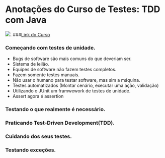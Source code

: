 # Anotações do Curso de Testes: TDD com Java
![](https://www.alura.com.br/assets/api/share/curso-tdd.png).
###[Link do Curso](https://cursos.alura.com.br/course/tdd)

### Começando com testes de unidade.
* Bugs de software são mais comuns do que deveriam ser.
* Sistema de leilão.
* Equipes de software não fazem testes completos.
* Fazem somente testes manuais.
* Não usar o humano para testar software, mas sim a máquina.
* Testes automatizados (Montar cenário, executar uma ação, validação)
* Utilizando o JUnit um framwework de testes de unidade.
* Assert agora é assertion

### Testando o que realmente é necessário.
### Praticando Test-Driven Development(TDD).
### Cuidando dos seus testes.
### Testando exceções.
